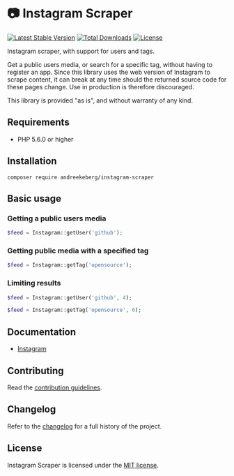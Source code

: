 # 📷 Instagram Scraper

[![Latest Stable Version](https://poser.pugx.org/andreekeberg/instagram-scraper/v/stable)](https://packagist.org/packages/andreekeberg/instagram-scraper) [![Total Downloads](https://poser.pugx.org/andreekeberg/instagram-scraper/downloads)](https://packagist.org/packages/andreekeberg/instagram-scraper) [![License](https://poser.pugx.org/andreekeberg/instagram-scraper/license)](https://packagist.org/packages/andreekeberg/instagram-scraper)

Instagram scraper, with support for users and tags.

Get a public users media, or search for a specific tag, without having to register an app.
Since this library uses the web version of Instagram to scrape content, it can break at any time
should the returned source code for these pages change. Use in production is therefore discouraged.

This library is provided "as is", and without warranty of any kind.

## Requirements

- PHP 5.6.0 or higher

## Installation

```
composer require andreekeberg/instagram-scraper
```

## Basic usage

### Getting a public users media

```php
$feed = Instagram::getUser('github');
```

### Getting public media with a specified tag

```php
$feed = Instagram::getTag('opensource');
```

### Limiting results

```php
$feed = Instagram::getUser('github', 4);
```

```php
$feed = Instagram::getTag('opensource', 6);
```

## Documentation

* [Instagram](docs/Instagram.md)

## Contributing

Read the [contribution guidelines](CONTRIBUTING.md).

## Changelog

Refer to the [changelog](CHANGELOG.md) for a full history of the project.

## License

Instagram Scraper is licensed under the [MIT license](LICENSE).
